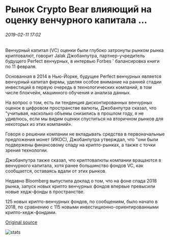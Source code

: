# Рынок Crypto Bear влияющий на оценку венчурного капитала ...

###### 2019-02-11 17:02

Венчурный капитал (VC) оценки были глубоко затронуты рынком рынка криптовалют, говорит Jalak Джобанпутра, партнер-учредитель будущего Perfect венчурных, в интервью Forbes ' балансировка книги по 11 февраля.

Основанная в 2014 в Нью-Йорке, будущее Perfect венчурных является венчурный капитал фирмы, уделяя особое внимание на ранней стадии инвестиций в первую очередь в технологических компаний, в том числе блокчейн, машинного обучения и анализа данных.

На вопрос о том, есть ли тенденция дисконтированных венчурных оценок в цифровом пространстве валюты, Джобанпутра сказал, что "учитывая, насколько объемы снизились в прошлом году, я не удивлюсь, если мы видим оценки спуститься на вторичном рынков для некоторых из этих компаний».

Говоря о решении компании не вкладывать средства в первоначальные предложения монет (ИКОС), Джобанпутра утверждал, что "они были подвержены финансовому спаду на крипто-рынках, а также с точки зрения технологии.

Джобанпутра также сказал, что криптовалюты компании вращаются в венчурного капитала, хотя ранее большинство фондов VC, как сообщается, оставаясь вдали от этих рынков.

Недавно Bloomberg выпустила доклад о том, что на фоне спада 2018 рынка, запуск новых крипто венчурных фондов впервые превысили новые хедж-фонды в пространстве.

125 новых крипто-венчурных фондов, по сообщениям, было начато в 2018, по сравнению с 115 новыми инвестиционно-ориентированными крипто-хедж-фондами.

[Original source](https://cointelegraph.com/news/crypto-bear-market-affecting-venture-capital-valuations)

![stats](https://c.statcounter.com/11760860/0/a89fa40b/1/ "stats")